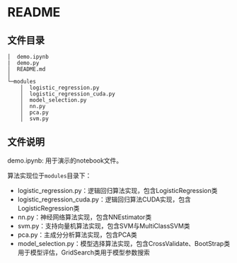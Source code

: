 # README

## 文件目录

```
│  demo.ipynb
|  demo.py
│  README.md
│
└─modules
    │  logistic_regression.py
    │  logistic_regression_cuda.py
    │  model_selection.py
    │  nn.py
    │  pca.py
    │  svm.py
```

## 文件说明

demo.ipynb: 用于演示的notebook文件。

算法实现位于`modules`目录下：

* logistic_regression.py：逻辑回归算法实现，包含LogisticRegression类
* logistic_regression_cuda.py：逻辑回归算法CUDA实现，包含LogisticRegression类
* nn.py：神经网络算法实现，包含NNEstimator类
* svm.py：支持向量机算法实现，包含SVM与MultiClassSVM类
* pca.py：主成分分析算法实现，包含PCA类
* model_selection.py：模型选择算法实现，包含CrossValidate、BootStrap类用于模型评估，GridSearch类用于模型参数搜索